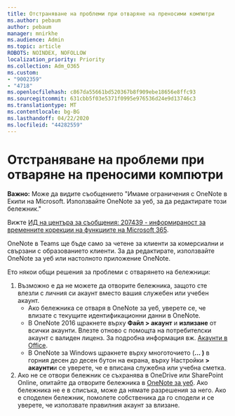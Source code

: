 ```yaml
---
title: Отстраняване на проблеми при отваряне на преносими компютри
ms.author: pebaum
author: pebaum
manager: mnirkhe
ms.audience: Admin
ms.topic: article
ROBOTS: NOINDEX, NOFOLLOW
localization_priority: Priority
ms.collection: Adm_O365
ms.custom:
- "9002359"
- "4718"
ms.openlocfilehash: c867da55661bd520367b8f909ebe18656e8ffc93
ms.sourcegitcommit: 631cbb5f03e5371f0995e976536d24e9d13746c3
ms.translationtype: MT
ms.contentlocale: bg-BG
ms.lasthandoff: 04/22/2020
ms.locfileid: "44282559"
---
```

# <a name="fix-issues-with-opening-notebooks"></a>Отстраняване на проблеми при отваряне на преносими компютри

**Важно:** Може да видите съобщението "Имаме ограничения с OneNote в Екипи на Microsoft. Използвайте OneNote за уеб, за да редактирате този бележник."

Вижте [ИД на центъра за съобщения: 207439 - информираност за временните корекции на функциите на Microsoft 365](https://admin.microsoft.com/Adminportal/Home?source=applauncher#MessageCenter?id=MC207439).

OneNote в Teams ще бъде само за четене за клиенти за комерсиални и свързани с образованието клиенти. За да редактирате, използвайте OneNote за уеб или настолното приложение OneNote.

Ето някои общи решения за проблеми с отварянето на бележници:

1. Възможно е да не можете да отворите бележника, защото сте влезли с личния си акаунт вместо вашия служебен или учебен акаунт.
    - Ако бележника се отваря в OneNote за уеб, уверете се, че влизате с текущите идентификационни данни в OneNote.
    - В OneNote 2016 щракнете върху **Файл > акаунт** и **излизане** от всички акаунти. Влезте отново с помощта на потребителски акаунт с валиден лиценз. За подробна информация вж. [Акаунти в Office](https://support.office.com/article/accounts-in-office-628ea040-f265-49de-b986-be09c3ebf8a9). 
    - В OneNote за Windows щракнете върху многоточието (**... )** в горния десен до десен бутон на екрана, върху Настройки **> акаунти**и се уверете, че е вписана служебна или учебна сметка. 
2. Ако не се отвори бележник се съхранява в OneDrive или SharePoint Online, опитайте да отворите бележника в [OneNote за уеб](https://onenote.com). Ако бележника не е в списъка, може да нямате разрешения за него. Ако е споделен бележник, помолете собственика да го сподели и се уверете, че използвате правилния акаунт за влизане.
